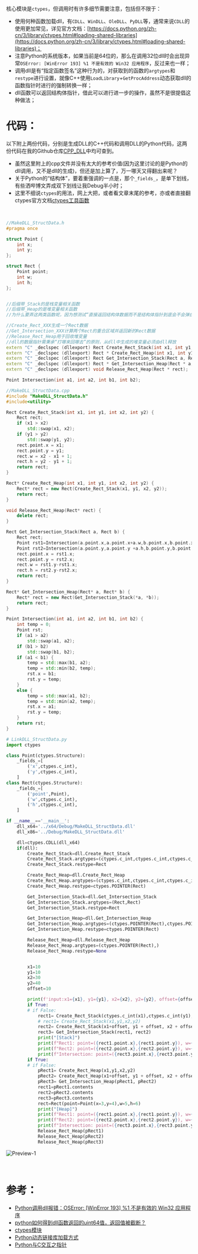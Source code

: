 核心模块是``ctypes``，但调用时有许多细节需要注意，包括但不限于：

- 使用何种函数加载dll，有``CDLL``、``WinDLL``、``OleDLL``、``PyDLL``等，通常来说``CDLL``的使用更加常见，详见官方文档：[https://docs.python.org/zh-cn/3/library/ctypes.html#loading-shared-libraries](https://docs.python.org/zh-cn/3/library/ctypes.html#loading-shared-libraries)；
- 注意Python的系统版本，如果当前是64位的，那么在调用32位dll时会出现异常`OSError: [WinError 193] %1 不是有效的 Win32 应用程序`，反过来也一样；
- 调用dll是有“指定函数签名”这种行为的，对获取到的函数的``argtypes``和``restype``进行设置，就像C++使用``LoadLibrary``+``GetProcAddress``动态获取dll的函数指针时进行的强制转换一样；
- dll函数可以返回结构体指针，借此可以进行进一步的操作，虽然不是很提倡这种做法；

# 代码：
以下附上两份代码，分别是生成DLL的C++代码和调用DLL的Python代码，这两份代码在我的Github仓库[CPP_DLL](https://github.com/Ls-Jan/CPP_DLL/tree/main)中均可查到。

- 虽然这里附上的cpp文件并没有太大的参考价值(因为这里讨论的是Python的dll调用，又不是dll的生成)，但还是加上算了，万一哪天又得翻出来呢？
- 关于Python的“结构体”，要着重强调的一点是，那个``_fields_``，是单下划线，有些洒哔博文弄成双下划线让我Debug半小时；
- 这里不细说``ctypes``的用法，网上大把，或者看文章末尾的参考，亦或者直接翻ctypes官方文档[ctypes工具函数](https://docs.python.org/zh-cn/3/library/ctypes.html#ctypes.POINTER)

<br>

```cpp
//MakeDLL_StructData.h
#pragma once

struct Point {
	int x;
	int y;
};

struct Rect {
	Point point;
	int w;
	int h;
};


//后缀带_Stack的是栈变量相关函数
//后缀带_Heap的是堆变量相关函数
//为什么要弄这两类函数呢，因为想测试“直接返回结构体数据而不是结构体指针到底会不会弹白窗口(程序崩溃)”，结果意料之外的没事

//Create_Rect_XXX生成一个Rect数据
//Get_Intersection_XXX计算两个Rect的重合区域并返回新的Rect数据
//Release_Rect_Heap用于回收堆变量
//dll的数据指针需秉承“打哪来回哪去”的原则，从dll中生成的堆变量必须由dll释放
extern "C" _declspec (dllexport) Rect Create_Rect_Stack(int x1, int y1, int x2, int y2);
extern "C" _declspec (dllexport) Rect * Create_Rect_Heap(int x1, int y1, int x2, int y2);
extern "C" _declspec (dllexport) Rect Get_Intersection_Stack(Rect a, Rect b);
extern "C" _declspec (dllexport) Rect * Get_Intersection_Heap(Rect * a, Rect * b);
extern "C" _declspec (dllexport) void Release_Rect_Heap(Rect * rect);

Point Intersection(int a1, int a2, int b1, int b2);
```

```cpp
//MakeDLL_StructData.cpp
#include "MakeDLL_StructData.h"
#include<utility>

Rect Create_Rect_Stack(int x1, int y1, int x2, int y2) {
	Rect rect;
	if (x1 > x2)
		std::swap(x1, x2);
	if (y1 > y2)
		std::swap(y1, y2);
	rect.point.x = x1;
	rect.point.y = y1;
	rect.w = x2 - x1 + 1;
	rect.h = y2 - y1 + 1;
	return rect;
}

Rect* Create_Rect_Heap(int x1, int y1, int x2, int y2) {
	Rect* rect = new Rect(Create_Rect_Stack(x1, y1, x2, y2));
	return rect;
}

void Release_Rect_Heap(Rect* rect) {
	delete rect;
}

Rect Get_Intersection_Stack(Rect a, Rect b) {
	Rect rect;
	Point rst1=Intersection(a.point.x,a.point.x+a.w,b.point.x,b.point.x+b.w);
	Point rst2=Intersection(a.point.y,a.point.y +a.h,b.point.y,b.point.y +b.h);
	rect.point.x = rst1.x;
	rect.point.y = rst2.x;
	rect.w = rst1.y-rst1.x;
	rect.h = rst2.y-rst2.x;
	return rect;
}

Rect* Get_Intersection_Heap(Rect* a, Rect* b) {
	Rect* rect = new Rect(Get_Intersection_Stack(*a, *b));
	return rect;
}

Point Intersection(int a1, int a2, int b1, int b2) {
	int temp = 0;
	Point rst;
	if (a1 > a2)
		std::swap(a1, a2);
	if (b1 > b2)
		std::swap(b1, b2);
	if (a1 < b1) {
		temp = std::max(b1, a2);
		temp = std::min(b2, temp);
		rst.x = b1;
		rst.y = temp;
	}
	else {
		temp = std::max(a1, b2);
		temp = std::min(a2, temp);
		rst.x = a1;
		rst.y = temp;
	}
	return rst;
}
```

```py
# LinkDLL_StructData.py
import ctypes

class Point(ctypes.Structure):
	_fields_=[
		('x',ctypes.c_int),
		('y',ctypes.c_int),
	]
class Rect(ctypes.Structure):
	_fields_=[
		('point',Point),
		('w',ctypes.c_int),
		('h',ctypes.c_int),
	]

if __name__=='__main__':
	dll_x64='../x64/Debug/MakeDLL_StructData.dll'
	dll_x86='../Debug/MakeDLL_StructData.dll'

	dll=ctypes.CDLL(dll_x64)
	if(dll):
		Create_Rect_Stack=dll.Create_Rect_Stack
		Create_Rect_Stack.argtypes=(ctypes.c_int,ctypes.c_int,ctypes.c_int,ctypes.c_int)
		Create_Rect_Stack.restype=Rect

		Create_Rect_Heap=dll.Create_Rect_Heap
		Create_Rect_Heap.argtypes=(ctypes.c_int,ctypes.c_int,ctypes.c_int,ctypes.c_int)
		Create_Rect_Heap.restype=ctypes.POINTER(Rect)

		Get_Intersection_Stack=dll.Get_Intersection_Stack
		Get_Intersection_Stack.argtypes=(Rect,Rect)
		Get_Intersection_Stack.restype=Rect

		Get_Intersection_Heap=dll.Get_Intersection_Heap
		Get_Intersection_Heap.argtypes=(ctypes.POINTER(Rect),ctypes.POINTER(Rect))
		Get_Intersection_Heap.restype=ctypes.POINTER(Rect)

		Release_Rect_Heap=dll.Release_Rect_Heap
		Release_Rect_Heap.argtypes=(ctypes.POINTER(Rect),)
		Release_Rect_Heap.restype=None


		x1=10
		y1=10
		x2=30
		y2=40
		offset=10

		print(f'input:x1={x1}, y1={y1}, x2={x2}, y2={y2}, offset={offset}')
		if True:
		# if False:
			rect1= Create_Rect_Stack(ctypes.c_int(x1),ctypes.c_int(y1),ctypes.c_int(x2),ctypes.c_int(y2))
			# rect1= Create_Rect_Stack(x1,y1,x2,y2)
			rect2= Create_Rect_Stack(x1+offset, y1 + offset, x2 + offset, y2 + offset)
			rect3= Get_Intersection_Stack(rect1, rect2)
			print("[Stack]")
			print(f"Rect1: point=({rect1.point.x},{rect1.point.y}), w={rect1.w}, h={rect1.h}")
			print(f"Rect2: point=({rect2.point.x},{rect2.point.y}), w={rect2.w}, h={rect2.h}")
			print(f"Intersection: point=({rect3.point.x},{rect3.point.y}), w={rect3.w}, h={rect3.h}\n")
		if True:
		# if False:
			pRect1= Create_Rect_Heap(x1,y1,x2,y2)
			pRect2= Create_Rect_Heap(x1+offset, y1 + offset, x2 + offset, y2 + offset)
			pRect3= Get_Intersection_Heap(pRect1, pRect2)
			rect1=pRect1.contents
			rect2=pRect2.contents
			rect3=pRect3.contents
			rect=Rect(point=Point(x=3,y=4),w=5,h=6)
			print("[Heap]")
			print(f"Rect1: point=({rect1.point.x},{rect1.point.y}), w={rect1.w}, h={rect1.h}")
			print(f"Rect2: point=({rect2.point.x},{rect2.point.y}), w={rect2.w}, h={rect2.h}")
			print(f"Intersection: point=({rect3.point.x},{rect3.point.y}), w={rect3.w}, h={rect3.h}\n")
			Release_Rect_Heap(pRect1)
			Release_Rect_Heap(pRect2)
			Release_Rect_Heap(pRect3)
```

![Preview-1](./Preview-1.png)

<br>


# 参考：
- [Python调用dll报错：OSError: [WinError 193] %1 不是有效的 Win32 应用程序](https://www.cnblogs.com/yan-test/p/16284761.html)
- [python如何得到dll函数返回的uint64值，返回值被截断？](https://www.zhihu.com/question/62413156)
- [ctypes模块](https://docs.python.org/zh-cn/3.7/library/ctypes.html#loading-shared-libraries)
- [Python动态链接库加载方式](http://blog.timd.cn/python-ctypes/)
- [Python与C交互之指针](https://www.cnblogs.com/forforever/p/16019344.html)

